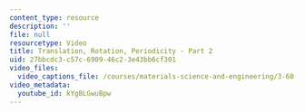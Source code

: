 ```yaml
---
content_type: resource
description: ''
file: null
resourcetype: Video
title: Translation, Rotation, Periodicity - Part 2
uid: 27bbcdc3-c57c-6909-46c2-3e43bb6cf301
video_files:
  video_captions_file: /courses/materials-science-and-engineering/3-60-symmetry-structure-and-tensor-properties-of-materials-fall-2005/video-lectures/translation-rotation-periodicity-part-2/kYgBLGwuBpw.vtt
video_metadata:
  youtube_id: kYgBLGwuBpw
---
```

